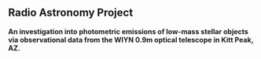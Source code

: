 ## Radio Astronomy Project
 
**An investigation into photometric emissions of low-mass stellar objects via observational data from the WIYN 0.9m optical telescope in Kitt Peak, AZ.**


